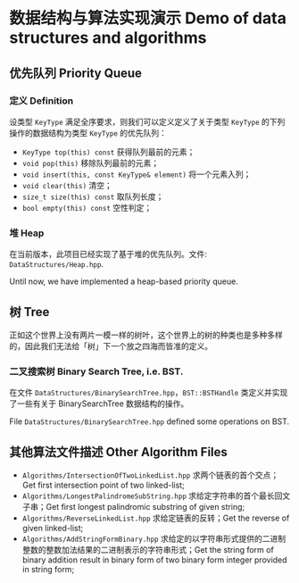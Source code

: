 # 数据结构与算法实现演示 Demo of data structures and algorithms

## 优先队列 Priority Queue

### 定义 Definition

设类型 `KeyType` 满足全序要求，则我们可以定义定义了关于类型 `KeyType` 的下列操作的数据结构为类型 `KeyType` 的优先队列：

- `KeyType top(this) const` 获得队列最前的元素；
- `void pop(this)` 移除队列最前的元素；
- `void insert(this, const KeyType& element)` 将一个元素入列；
- `void clear(this)` 清空；
- `size_t size(this) const` 取队列长度；
- `bool empty(this) const` 空性判定；

### 堆 Heap

在当前版本，此项目已经实现了基于堆的优先队列。文件: `DataStructures/Heap.hpp`.

Until now, we have implemented a heap-based priority queue.

## 树 Tree

正如这个世界上没有两片一模一样的树叶，这个世界上的树的种类也是多种多样的，因此我们无法给「树」下一个放之四海而皆准的定义。

### 二叉搜索树 Binary Search Tree, i.e. BST.

在文件 `DataStructures/BinarySearchTree.hpp`，`BST::BSTHandle` 类定义并实现了一些有关于 BinarySearchTree 数据结构的操作。

File `DataStructures/BinarySearchTree.hpp` defined some operations on BST.

## 其他算法文件描述 Other Algorithm Files

- `Algorithms/IntersectionOfTwoLinkedList.hpp` 求两个链表的首个交点；Get first intersection point of two linked-list;
- `Algorithms/LongestPalindromeSubString.hpp` 求给定字符串的首个最长回文子串；Get first longest palindromic substring of given string;
- `Algorithms/ReverseLinkedList.hpp` 求给定链表的反转；Get the reverse of given linked-list;
- `Algorithms/AddStringFormBinary.hpp` 求给定的以字符串形式提供的二进制整数的整数加法结果的二进制表示的字符串形式；Get the string form of binary addition result in binary form of two binary form integer provided in string form; 